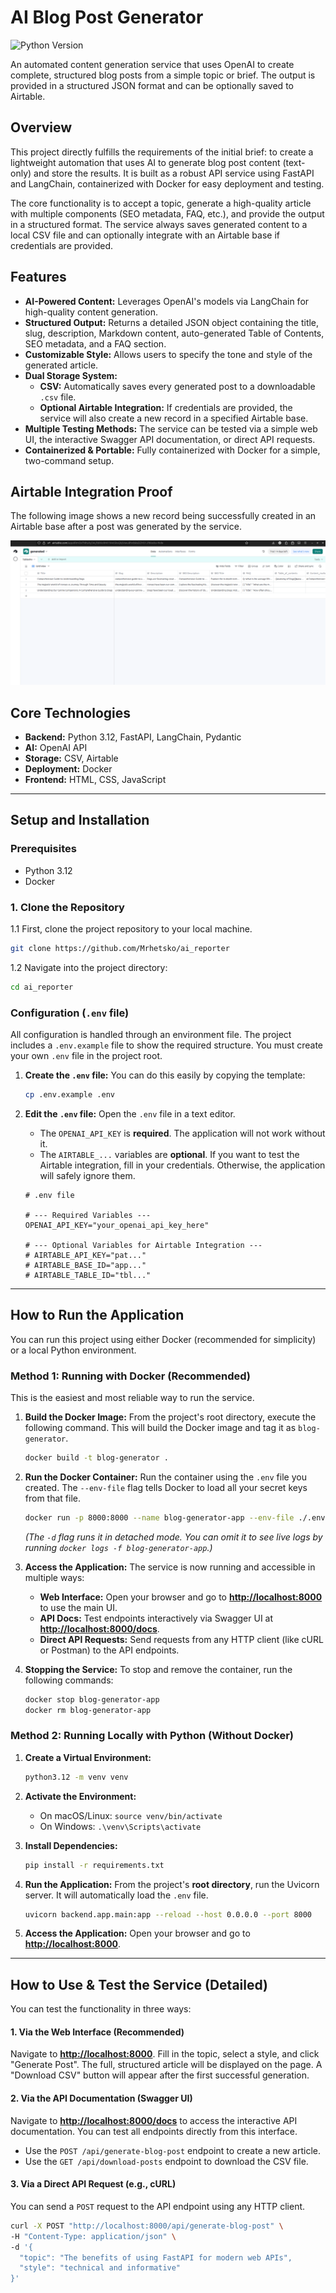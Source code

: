 # AI Blog Post Generator

![Python Version](https://img.shields.io/badge/python-3.12-blue.svg)

An automated content generation service that uses OpenAI to create complete, structured blog posts from a simple topic or brief. The output is provided in a structured JSON format and can be optionally saved to Airtable.

## Overview

This project directly fulfills the requirements of the initial brief: to create a lightweight automation that uses AI to generate blog post content (text-only) and store the results. It is built as a robust API service using FastAPI and LangChain, containerized with Docker for easy deployment and testing.

The core functionality is to accept a topic, generate a high-quality article with multiple components (SEO metadata, FAQ, etc.), and provide the output in a structured format. The service always saves generated content to a local CSV file and can optionally integrate with an Airtable base if credentials are provided.

## Features

-   **AI-Powered Content:** Leverages OpenAI's models via LangChain for high-quality content generation.
-   **Structured Output:** Returns a detailed JSON object containing the title, slug, description, Markdown content, auto-generated Table of Contents, SEO metadata, and a FAQ section.
-   **Customizable Style:** Allows users to specify the tone and style of the generated article.
-   **Dual Storage System:**
    -   **CSV:** Automatically saves every generated post to a downloadable `.csv` file.
    -   **Optional Airtable Integration:** If credentials are provided, the service will also create a new record in a specified Airtable base.
-   **Multiple Testing Methods:** The service can be tested via a simple web UI, the interactive Swagger API documentation, or direct API requests.
-   **Containerized & Portable:** Fully containerized with Docker for a simple, two-command setup.

## Airtable Integration Proof

The following image shows a new record being successfully created in an Airtable base after a post was generated by the service.

![Airtable Integration Proof](docs/images/Image1.png)

## Core Technologies

-   **Backend:** Python 3.12, FastAPI, LangChain, Pydantic
-   **AI:** OpenAI API
-   **Storage:** CSV, Airtable
-   **Deployment:** Docker
-   **Frontend:** HTML, CSS, JavaScript

---

## Setup and Installation

### Prerequisites

-   Python 3.12
-   Docker


### 1. Clone the Repository

1.1 First, clone the project repository to your local machine.
```bash
git clone https://github.com/Mrhetsko/ai_reporter
```
1.2 Navigate into the project directory:
```bash
cd ai_reporter
```

### Configuration (`.env` file)

All configuration is handled through an environment file. The project includes a `.env.example` file to show the required structure. You must create your own `.env` file in the project root.

1.  **Create the `.env` file:**
    You can do this easily by copying the template:
    ```bash
    cp .env.example .env
    ```

2.  **Edit the `.env` file:**
    Open the `.env` file in a text editor.
    -   The `OPENAI_API_KEY` is **required**. The application will not work without it.
    -   The `AIRTABLE_...` variables are **optional**. If you want to test the Airtable integration, fill in your credentials. Otherwise, the application will safely ignore them.

    ```dotenv
    # .env file

    # --- Required Variables ---
    OPENAI_API_KEY="your_openai_api_key_here"

    # --- Optional Variables for Airtable Integration ---
    # AIRTABLE_API_KEY="pat..."
    # AIRTABLE_BASE_ID="app..."
    # AIRTABLE_TABLE_ID="tbl..."
    ```

---

## How to Run the Application

You can run this project using either Docker (recommended for simplicity) or a local Python environment.

### Method 1: Running with Docker (Recommended)

This is the easiest and most reliable way to run the service.

1.  **Build the Docker Image:**
    From the project's root directory, execute the following command. This will build the Docker image and tag it as `blog-generator`.
    ```bash
    docker build -t blog-generator .
    ```

2.  **Run the Docker Container:**
    Run the container using the `.env` file you created. The `--env-file` flag tells Docker to load all your secret keys from that file.
    ```bash
    docker run -p 8000:8000 --name blog-generator-app --env-file ./.env -d blog-generator
    ```
    *(The `-d` flag runs it in detached mode. You can omit it to see live logs by running `docker logs -f blog-generator-app`.)*

3.  **Access the Application:**
    The service is now running and accessible in multiple ways:
    -   **Web Interface:** Open your browser and go to **[http://localhost:8000](http://localhost:8000)** to use the main UI.
    -   **API Docs:** Test endpoints interactively via Swagger UI at **[http://localhost:8000/docs](http://localhost:8000/docs)**.
    -   **Direct API Requests:** Send requests from any HTTP client (like cURL or Postman) to the API endpoints.

4.  **Stopping the Service:**
    To stop and remove the container, run the following commands:
    ```bash
    docker stop blog-generator-app
    docker rm blog-generator-app
    ```

### Method 2: Running Locally with Python (Without Docker)

1.  **Create a Virtual Environment:**
    ```bash
    python3.12 -m venv venv
    ```

2.  **Activate the Environment:**
    -   On macOS/Linux: `source venv/bin/activate`
    -   On Windows: `.\venv\Scripts\activate`

3.  **Install Dependencies:**
    ```bash
    pip install -r requirements.txt
    ```

4.  **Run the Application:**
    From the project's **root directory**, run the Uvicorn server. It will automatically load the `.env` file.
    ```bash
    uvicorn backend.app.main:app --reload --host 0.0.0.0 --port 8000
    ```

5.  **Access the Application:**
    Open your browser and go to **[http://localhost:8000](http://localhost:8000)**.

---

## How to Use & Test the Service (Detailed)

You can test the functionality in three ways:

#### 1. Via the Web Interface (Recommended)

Navigate to **[http://localhost:8000](http://localhost:8000)**. Fill in the topic, select a style, and click "Generate Post". The full, structured article will be displayed on the page. A "Download CSV" button will appear after the first successful generation.

#### 2. Via the API Documentation (Swagger UI)

Navigate to **[http://localhost:8000/docs](http://localhost:8000/docs)** to access the interactive API documentation. You can test all endpoints directly from this interface.

-   Use the `POST /api/generate-blog-post` endpoint to create a new article.
-   Use the `GET /api/download-posts` endpoint to download the CSV file.

#### 3. Via a Direct API Request (e.g., cURL)

You can send a `POST` request to the API endpoint using any HTTP client.

```bash
curl -X POST "http://localhost:8000/api/generate-blog-post" \
-H "Content-Type: application/json" \
-d '{
  "topic": "The benefits of using FastAPI for modern web APIs",
  "style": "technical and informative"
}'